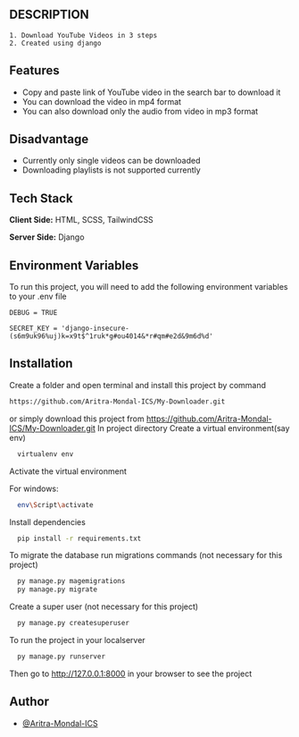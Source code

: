 ## DESCRIPTION
    1. Download YouTube Videos in 3 steps
    2. Created using django
## Features

- Copy and paste link of YouTube video in the search bar to download it
- You can download the video in mp4 format
- You can also download only the audio from video in mp3 format

## Disadvantage

- Currently only single videos can be downloaded 
- Downloading playlists is not supported currently



## Tech Stack

**Client Side:** HTML, SCSS, TailwindCSS

**Server Side:** Django


## Environment Variables

To run this project, you will need to add the following environment variables to your .env file

`DEBUG = TRUE`

`SECRET_KEY = 'django-insecure-(s6m9uk96%uj)k=x9t$^1ruk*g#ou4014&*r#qm#e2d&9m6d%d'`
## Installation

Create a folder and open terminal and install this project by
command 
```bash
https://github.com/Aritra-Mondal-ICS/My-Downloader.git
```
or simply download this project from https://github.com/Aritra-Mondal-ICS/My-Downloader.git
In project directory Create a virtual environment(say env)

```bash
  virtualenv env

```
Activate the virtual environment

For windows:
```bash
  env\Script\activate

```
Install dependencies
```bash
  pip install -r requirements.txt

```
To migrate the database run migrations commands (not necessary for this project)
```bash
  py manage.py magemigrations
  py manage.py migrate

```

Create a super user (not necessary for this project)
```bash
  py manage.py createsuperuser

```

To run the project in your localserver
```bash
  py manage.py runserver

```
Then go to http://127.0.0.1:8000 in your browser to see the project

## Author

- [@Aritra-Mondal-ICS](https://github.com/Aritra-Mondal-ICS)

